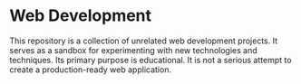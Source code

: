 Web Development
===============

This repository is a collection of unrelated web development projects. It serves as a sandbox
for experimenting with new technologies and techniques. Its primary purpose is educational. It
is not a serious attempt to create a production-ready web application.
